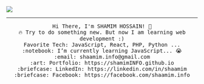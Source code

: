 <img src="https://github.com/shamimINFO/shamiminfo/blob/master/Baanner.png">
<hr></hr>
<p align="center">
  <samp>
    Hi There, I'm SHAMIM HOSSAIN! 👋 <br>
    🔥 Try to do something new. But now I am learning web development :) <br>
    Favorite Tech: JavaScript, React, PHP, Python ... <br>
    :notebook: I’m currently learning JavaScript... 😭  <br>
    :email:	shaamim.info@gmail.com <br>
    :art: Portfolio: https://shamimINFO.github.io <br>
    :briefcase: LinkedIn: https://linkedin.com/in/shaamim <br>
    :briefcase: Facebook: https://facebook.com/shaamim.info
  </samp>
</p>
